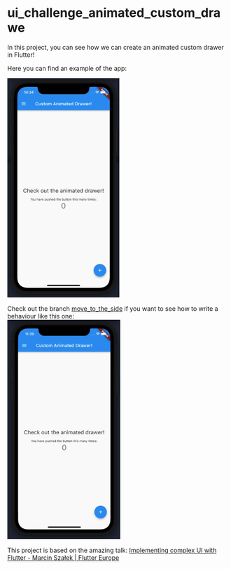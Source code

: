 # ui_challenge_animated_custom_drawe

In this project, you can see how we can create an animated custom drawer in Flutter!

Here you can find an example of the app:

<img src="https://github.com/MirkoRaimo/ui_challenge_animated_custom_drawer/blob/master/assets/3D_Custom_Animated_Drawer.gif" height="500">

Check out the branch
<a href="https://github.com/MirkoRaimo/ui_challenge_animated_custom_drawer/tree/move_to_the_side">move_to_the_side</a>
if you want to see how to write a behaviour like this one:<br>
<img src="https://github.com/MirkoRaimo/ui_challenge_animated_custom_drawer/blob/master/assets/Custom_Animated_Drawer.gif" height="500">


This project is based on the amazing talk: <a href="https://youtu.be/FCyoHclCqc8">Implementing complex UI with Flutter - Marcin Szałek | Flutter Europe</a>
